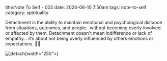 title:Note To Self - 002
date: 2024-08-10 7:50am
tags: note-to-self
category: spirituality



Detachment is the ability to
maintain emotional and 
psychological distance 
from situations, outcomes,
and people…without becoming
overly involved or affected by them. 
Detachment doesn't mean 
indifference or lack of empathy… 
it’s about not being overly 
influenced by others emotions 
or expectations. 🙏🤍

![detach]({static}/images/detachment.jpg){width="250">}